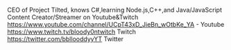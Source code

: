 CEO of Project Tilted, knows C#,learning Node.js,C++,and Java/JavaScript
Content Creator/Streamer on Youtube&Twitch
https://www.youtube.com/channel/UCpT43xD_JieBn_wOtbKe_YA - Youtube
https://www.twitch.tv/bloody0ntwitch Twitch
https://twitter.com/bbllooddyyYT Twitter
